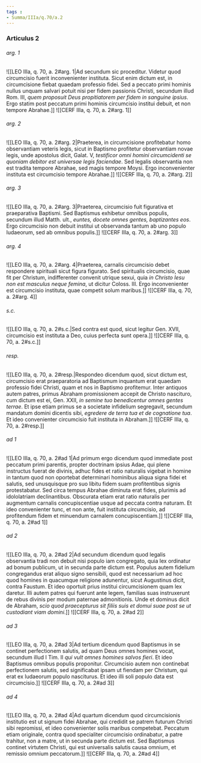 ```yaml
---
tags : 
- Summa/IIIa/q.70/a.2
---
```


### Articulus 2

###### arg. 1
![[LEO IIIa, q. 70, a. 2#arg. 1|Ad secundum sic proceditur. Videtur quod circumcisio fuerit inconvenienter instituta. Sicut enim dictum est, in circumcisione fiebat quaedam professio fidei. Sed a peccato primi hominis nullus unquam salvari potuit nisi per fidem passionis Christi, secundum illud Rom. III, *quem proposuit Deus propitiatorem per fidem in sanguine ipsius*. Ergo statim post peccatum primi hominis circumcisio institui debuit, et non tempore Abrahae.]]
![[CERF IIIa, q. 70, a. 2#arg. 1]]

###### arg. 2
![[LEO IIIa, q. 70, a. 2#arg. 2|Praeterea, in circumcisione profitebatur homo observantiam veteris legis, sicut in Baptismo profitetur observantiam novae legis, unde apostolus dicit, Galat. V, *testificor omni homini circumcidenti se quoniam debitor est universae legis faciendae*. Sed legalis observantia non est tradita tempore Abrahae, sed magis tempore Moysi. Ergo inconvenienter instituta est circumcisio tempore Abrahae.]]
![[CERF IIIa, q. 70, a. 2#arg. 2]]

###### arg. 3
![[LEO IIIa, q. 70, a. 2#arg. 3|Praeterea, circumcisio fuit figurativa et praeparativa Baptismi. Sed Baptismus exhibetur omnibus populis, secundum illud Matth. ult., *euntes, docete omnes gentes, baptizantes eos*. Ergo circumcisio non debuit institui ut observanda tantum ab uno populo Iudaeorum, sed ab omnibus populis.]]
![[CERF IIIa, q. 70, a. 2#arg. 3]]

###### arg. 4
![[LEO IIIa, q. 70, a. 2#arg. 4|Praeterea, carnalis circumcisio debet respondere spirituali sicut figura figurato. Sed spiritualis circumcisio, quae fit per Christum, indifferenter convenit utrique sexui, quia *in Christo Iesu non est masculus neque femina*, ut dicitur Coloss. III. Ergo inconvenienter est circumcisio instituta, quae competit solum maribus.]]
![[CERF IIIa, q. 70, a. 2#arg. 4]]

###### s.c.
![[LEO IIIa, q. 70, a. 2#s.c.|Sed contra est quod, sicut legitur Gen. XVII, circumcisio est instituta a Deo, cuius perfecta sunt opera.]]
![[CERF IIIa, q. 70, a. 2#s.c.]]

###### resp.
![[LEO IIIa, q. 70, a. 2#resp.|Respondeo dicendum quod, sicut dictum est, circumcisio erat praeparatoria ad Baptismum inquantum erat quaedam professio fidei Christi, quam et nos in Baptismo profitemur. Inter antiquos autem patres, primus Abraham promissionem accepit de Christo nascituro, cum dictum est ei, Gen. XXII, *in semine tuo benedicentur omnes gentes terrae*. Et ipse etiam primus se a societate infidelium segregavit, secundum mandatum domini dicentis sibi, *egredere de terra tua et de cognatione tua*. Et ideo convenienter circumcisio fuit instituta in Abraham.]]
![[CERF IIIa, q. 70, a. 2#resp.]]

###### ad 1
![[LEO IIIa, q. 70, a. 2#ad 1|Ad primum ergo dicendum quod immediate post peccatum primi parentis, propter doctrinam ipsius Adae, qui plene instructus fuerat de divinis, adhuc fides et ratio naturalis vigebat in homine in tantum quod non oportebat determinari hominibus aliqua signa fidei et salutis, sed unusquisque pro suo libitu fidem suam profitentibus signis protestabatur. Sed circa tempus Abrahae diminuta erat fides, plurimis ad idololatriam declinantibus. Obscurata etiam erat ratio naturalis per augmentum carnalis concupiscentiae usque ad peccata contra naturam. Et ideo convenienter tunc, et non ante, fuit instituta circumcisio, ad profitendum fidem et minuendum carnalem concupiscentiam.]]
![[CERF IIIa, q. 70, a. 2#ad 1]]

###### ad 2
![[LEO IIIa, q. 70, a. 2#ad 2|Ad secundum dicendum quod legalis observantia tradi non debuit nisi populo iam congregato, quia lex ordinatur ad bonum publicum, ut in secunda parte dictum est. Populus autem fidelium congregandus erat aliquo signo sensibili, quod est necessarium ad hoc quod homines in quacumque religione adunentur, sicut Augustinus dicit, contra Faustum. Et ideo oportuit prius institui circumcisionem quam lex daretur. Illi autem patres qui fuerunt ante legem, familias suas instruxerunt de rebus divinis per modum paternae admonitionis. Unde et dominus dicit de Abraham, *scio quod praecepturus sit filiis suis et domui suae post se ut custodiant viam domini*.]]
![[CERF IIIa, q. 70, a. 2#ad 2]]

###### ad 3
![[LEO IIIa, q. 70, a. 2#ad 3|Ad tertium dicendum quod Baptismus in se continet perfectionem salutis, ad quam Deus omnes homines vocat, secundum illud I Tim. II *qui vult omnes homines salvos fieri*. Et ideo Baptismus omnibus populis proponitur. Circumcisio autem non continebat perfectionem salutis, sed significabat ipsam ut fiendam per Christum, qui erat ex Iudaeorum populo nasciturus. Et ideo illi soli populo data est circumcisio.]]
![[CERF IIIa, q. 70, a. 2#ad 3]]

###### ad 4
![[LEO IIIa, q. 70, a. 2#ad 4|Ad quartum dicendum quod circumcisionis institutio est ut signum fidei Abrahae, qui credidit se patrem futurum Christi sibi repromissi, et ideo convenienter solis maribus competebat. Peccatum etiam originale, contra quod specialiter circumcisio ordinabatur, a patre trahitur, non a matre, ut in secunda parte dictum est. Sed Baptismus continet virtutem Christi, qui est universalis salutis causa omnium, et remissio omnium peccatorum.]]
![[CERF IIIa, q. 70, a. 2#ad 4]]

